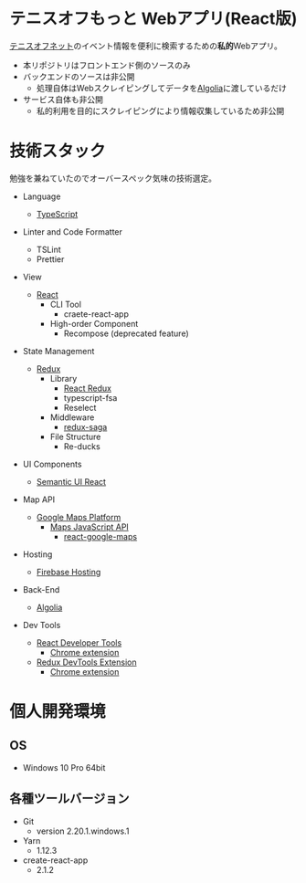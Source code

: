 # テニスオフもっと Webアプリ(React版)
[テニスオフネット](https://www.tennisoff.net/)のイベント情報を便利に検索するための**私的**Webアプリ。

* 本リポジトリはフロントエンド側のソースのみ
* バックエンドのソースは非公開 
  * 処理自体はWebスクレイピングしてデータを[Algolia](https://www.algolia.com)に渡しているだけ
* サービス自体も非公開
  * 私的利用を目的にスクレイピングにより情報収集しているため非公開

# 技術スタック
勉強を兼ねていたのでオーバースペック気味の技術選定。

* Language
  * [TypeScript](https://www.typescriptlang.org/)

* Linter and Code Formatter
  * TSLint
  * Prettier

* View
  * [React](https://reactjs.org/)
    * CLI Tool
      * craete-react-app
    * High-order Component
      * Recompose (deprecated feature)

* State Management
  * [Redux](https://0-to-1.github.io/redux/)
    * Library
      * [React Redux](https://react-redux.js.org/)
      * typescript-fsa
      * Reselect
    * Middleware
      * [redux-saga](https://github.com/redux-saga/redux-saga/blob/master/README_ja.md)
    * File Structure
      * Re-ducks

* UI Components
  * [Semantic UI React](https://react.semantic-ui.com)

* Map API
  * [Google Maps Platform](https://cloud.google.com/maps-platform)
    * [Maps JavaScript API](https://developers.google.com/maps/documentation/javascript/tutorial)
      * [react-google-maps](https://github.com/tomchentw/react-google-maps)

* Hosting
  * [Firebase Hosting](https://firebase.google.com/docs/hosting/?hl=ja)

* Back-End
  * [Algolia](https://www.algolia.com)

* Dev Tools
  * [React Developer Tools](https://github.com/facebook/react-devtools)
    * [Chrome extension](https://chrome.google.com/webstore/detail/react-developer-tools/fmkadmapgofadopljbjfkapdkoienihi)
  * [Redux DevTools Extension](https://github.com/zalmoxisus/redux-devtools-extension)
    * [Chrome extension](https://chrome.google.com/webstore/detail/redux-devtools/lmhkpmbekcpmknklioeibfkpmmfibljd)

# 個人開発環境

## OS
* Windows 10 Pro 64bit

## 各種ツールバージョン
* Git
  * version 2.20.1.windows.1
* Yarn
  * 1.12.3
* create-react-app
  * 2.1.2
